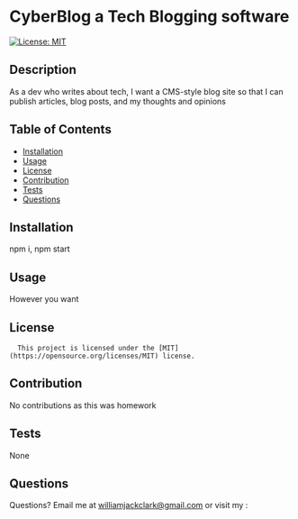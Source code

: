 # CyberBlog a Tech Blogging software
  [![License: MIT](https://img.shields.io/badge/License-MIT-yellow.svg)](https://opensource.org/licenses/MIT)
  ## Description
  As a dev who writes about tech, I want a CMS-style blog site so that I can publish articles, blog posts, and my thoughts and opinions
  ## Table of Contents
  * [Installation](#installation)
  * [Usage](#usage)
  * [License](#license)
  * [Contribution](#contribution)
  * [Tests](#tests)
  * [Questions](#questions)
   
  ## Installation
  npm i, npm start

  ## Usage
  However you want

  ## License
      This project is licensed under the [MIT](https://opensource.org/licenses/MIT) license.

  ## Contribution
  No contributions as this was homework

  ## Tests
  None

  ## Questions
  Questions?  Email me at williamjackclark@gmail.com or visit my [](GitHub):
  